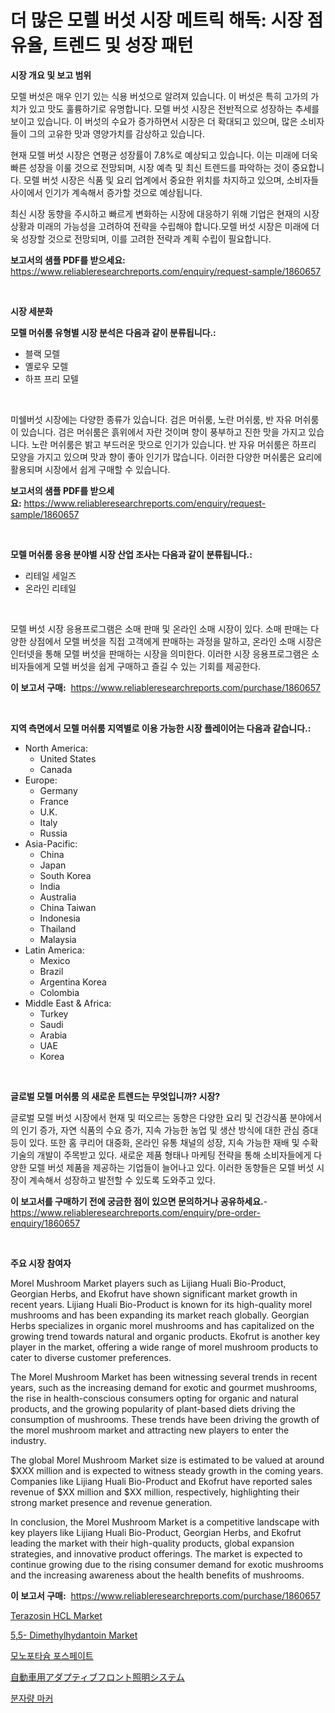 <p><h1>더 많은 모렐 버섯 시장 메트릭 해독: 시장 점유율, 트렌드 및 성장 패턴</h1></p><p><strong>시장 개요 및 보고 범위</strong></p>
<p><p>모렐 버섯은 매우 인기 있는 식용 버섯으로 알려져 있습니다. 이 버섯은 특히 고가의 가치가 있고 맛도 훌륭하기로 유명합니다. 모렐 버섯 시장은 전반적으로 성장하는 추세를 보이고 있습니다. 이 버섯의 수요가 증가하면서 시장은 더 확대되고 있으며, 많은 소비자들이 그의 고유한 맛과 영양가치를 감상하고 있습니다.</p><p>현재 모렐 버섯 시장은 연평균 성장률이 7.8%로 예상되고 있습니다. 이는 미래에 더욱 빠른 성장을 이룰 것으로 전망되며, 시장 예측 및 최신 트렌드를 파악하는 것이 중요합니다. 모렐 버섯 시장은 식품 및 요리 업계에서 중요한 위치를 차지하고 있으며, 소비자들 사이에서 인기가 계속해서 증가할 것으로 예상됩니다.</p><p>최신 시장 동향을 주시하고 빠르게 변화하는 시장에 대응하기 위해 기업은 현재의 시장 상황과 미래의 가능성을 고려하여 전략을 수립해야 합니다.모렐 버섯 시장은 미래에 더욱 성장할 것으로 전망되며, 이를 고려한 전략과 계획 수립이 필요합니다.</p></p>
<p><strong>보고서의 샘플 PDF를 받으세요:</strong> <a href="https://www.reliableresearchreports.com/enquiry/request-sample/1860657">https://www.reliableresearchreports.com/enquiry/request-sample/1860657</a></p>
<p>&nbsp;</p>
<p><strong>시장 세분화</strong></p>
<p><strong>모렐 머쉬룸 유형별 시장 분석은 다음과 같이 분류됩니다.:</strong></p>
<p><ul><li>블랙 모렐</li><li>옐로우 모렐</li><li>하프 프리 모텔</li></ul></p>
<p>&nbsp;</p>
<p><p>미쉘버섯 시장에는 다양한 종류가 있습니다. 검은 머쉬룸, 노란 머쉬룸, 반 자유 머쉬룸이 있습니다. 검은 머쉬룸은 흙위에서 자란 것이며 향이 풍부하고 진한 맛을 가지고 있습니다. 노란 머쉬룸은 밝고 부드러운 맛으로 인기가 있습니다. 반 자유 머쉬룸은 하프리 모양을 가지고 있으며 맛과 향이 좋아 인기가 많습니다. 이러한 다양한 머쉬룸은 요리에 활용되며 시장에서 쉽게 구매할 수 있습니다.</p></p>
<p><strong>보고서의 샘플 PDF를 받으세요:</strong>&nbsp;<a href="https://www.reliableresearchreports.com/enquiry/request-sample/1860657">https://www.reliableresearchreports.com/enquiry/request-sample/1860657</a></p>
<p>&nbsp;</p>
<p><strong> 모렐 머쉬룸 응용 분야별 시장 산업 조사는 다음과 같이 분류됩니다.:</strong></p>
<p><ul><li>리테일 세일즈</li><li>온라인 리테일</li></ul></p>
<p>&nbsp;</p>
<p><p>모렐 버섯 시장 응용프로그램은 소매 판매 및 온라인 소매 시장이 있다. 소매 판매는 다양한 상점에서 모렐 버섯을 직접 고객에게 판매하는 과정을 말하고, 온라인 소매 시장은 인터넷을 통해 모렐 버섯을 판매하는 시장을 의미한다. 이러한 시장 응용프로그램은 소비자들에게 모렐 버섯을 쉽게 구매하고 즐길 수 있는 기회를 제공한다.</p></p>
<p><strong>이 보고서 구매:</strong>&nbsp; <a href="https://www.reliableresearchreports.com/purchase/1860657">https://www.reliableresearchreports.com/purchase/1860657</a></p>
<p>&nbsp;</p>
<p><strong>지역 측면에서 모렐 머쉬룸 지역별로 이용 가능한 시장 플레이어는 다음과 같습니다.:</strong></p>
<p><ul>
    <li>
        North America:
        <ul>
            <li>United States</li>
            <li>Canada</li>
        </ul>
    </li>
    <li>
        Europe:
        <ul>
            <li>Germany</li>
            <li>France</li>
            <li>U.K.</li>
            <li>Italy</li>
            <li>Russia</li>
        </ul>
    </li>
    <li>
        Asia-Pacific:
        <ul>
            <li>China</li>
            <li>Japan</li>
            <li>South Korea</li>
            <li>India</li>
            <li>Australia</li>
            <li>China Taiwan</li>
            <li>Indonesia</li>
            <li>Thailand</li>
            <li>Malaysia</li>
        </ul>
    </li>
    <li>
        Latin America:
        <ul>
            <li>Mexico</li>
            <li>Brazil</li>
            <li>Argentina Korea</li>
            <li>Colombia</li>
        </ul>
    </li>
    <li>
        Middle East & Africa:
        <ul>
            <li>Turkey</li>
            <li>Saudi</li>
            <li>Arabia</li>
            <li>UAE</li>
            <li>Korea</li>
        </ul>
    </li>
    </ul></p>
<p>&nbsp;</p>
<p><strong>글로벌 모렐 머쉬룸 의 새로운 트렌드는 무엇입니까? 시장?</strong></p>
<p><p>글로벌 모렐 버섯 시장에서 현재 및 떠오르는 동향은 다양한 요리 및 건강식품 분야에서의 인기 증가, 자연 식품의 수요 증가, 지속 가능한 농업 및 생산 방식에 대한 관심 증대 등이 있다. 또한 홈 쿠리어 대중화, 온라인 유통 채널의 성장, 지속 가능한 재배 및 수확 기술의 개발이 주목받고 있다. 새로운 제품 형태나 마케팅 전략을 통해 소비자들에게 다양한 모렐 버섯 제품을 제공하는 기업들이 늘어나고 있다. 이러한 동향들은 모렐 버섯 시장이 계속해서 성장하고 발전할 수 있도록 도와주고 있다.</p></p>
<p><strong>이 보고서를 구매하기 전에 궁금한 점이 있으면 문의하거나 공유하세요.</strong>- <a href="https://www.reliableresearchreports.com/enquiry/pre-order-enquiry/1860657">https://www.reliableresearchreports.com/enquiry/pre-order-enquiry/1860657</a></p>
<p>&nbsp;</p>
<p><strong>주요 시장 참여자</strong></p>
<p><p>Morel Mushroom Market players such as Lijiang Huali Bio-Product, Georgian Herbs, and Ekofrut have shown significant market growth in recent years. Lijiang Huali Bio-Product is known for its high-quality morel mushrooms and has been expanding its market reach globally. Georgian Herbs specializes in organic morel mushrooms and has capitalized on the growing trend towards natural and organic products. Ekofrut is another key player in the market, offering a wide range of morel mushroom products to cater to diverse customer preferences.</p><p>The Morel Mushroom Market has been witnessing several trends in recent years, such as the increasing demand for exotic and gourmet mushrooms, the rise in health-conscious consumers opting for organic and natural products, and the growing popularity of plant-based diets driving the consumption of mushrooms. These trends have been driving the growth of the morel mushroom market and attracting new players to enter the industry.</p><p>The global Morel Mushroom Market size is estimated to be valued at around $XXX million and is expected to witness steady growth in the coming years. Companies like Lijiang Huali Bio-Product and Ekofrut have reported sales revenue of $XX million and $XX million, respectively, highlighting their strong market presence and revenue generation.</p><p>In conclusion, the Morel Mushroom Market is a competitive landscape with key players like Lijiang Huali Bio-Product, Georgian Herbs, and Ekofrut leading the market with their high-quality products, global expansion strategies, and innovative product offerings. The market is expected to continue growing due to the rising consumer demand for exotic mushrooms and the increasing awareness about the health benefits of mushrooms.</p></p>
<p><strong>이 보고서 구매:</strong>&nbsp;&nbsp;<a href="https://www.reliableresearchreports.com/purchase/1860657">https://www.reliableresearchreports.com/purchase/1860657</a></p>
<p><p><a href="https://github.com/RoccoManning/Market-Research-Report-List-4/blob/main/terazosin-hcl-market.md">Terazosin HCL Market</a></p><p><a href="https://issuu.com/reportprime-2/docs/55-dimethylhydantoin-market-size-2030.pptx">5,5- Dimethylhydantoin Market</a></p><p><a href="https://github.com/vs019sa3m8x/Market-Research-Report-List-1/blob/main/1209134192873.md">모노포타슘 포스페이트</a></p><p><a href="https://github.com/oqxogxyvqe90775/Market-Research-Report-List-1/blob/main/1915728193093.md">自動車用アダプティブフロント照明システム</a></p><p><a href="https://github.com/lzrvbyqzftro57/Market-Research-Report-List-1/blob/main/8580936192872.md">분자량 마커</a></p></p>
